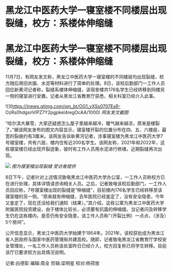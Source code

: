 # 黑龙江中医药大学一寝室楼不同楼层出现裂缝，校方：系楼体伸缩缝

# 黑龙江中医药大学一寝室楼不同楼层出现裂缝，校方：系楼体伸缩缝

11月7日，有网友发文称，黑龙江中医药大学一寝室楼的不同楼层均出现裂缝，校方随后用旧衣服、水泥等材料进行了简单的处理。8日，该校后勤部门一工作人员回应新黄河记者称，裂缝系楼体伸缩缝，该宿舍楼共176名学生已经转移到同楼另一侧的寝室进行安置。记者从黑龙江省教育厅获悉，相关科室已经介入此事。

![](https://inews.gtimg.com/om_bt/OG1_yXSs0707EsR-
OzRs0hdgsnVlPZ7Y2pgpkel4regOcAA/1000) _网友发文截图_

“哈尔滨大暴雪，大家还疑惑怎么屋子里越来越冷，暖气越来越凉，原来是楼裂了。”据该网友发布的图文内容显示，寝室楼开裂的位置分布在四、五、六楼层，最宽的裂痕约有3厘米。该网友告诉新黄河记者，涉事寝室楼为黑龙江中医药大学7号寝室楼，共有六层，楼内住有近200名学生。该网友称，2021年和2022年，这栋寝室楼已经出现开裂迹象，彼时有工作人员用水泥进行修缮。近期裂缝再次出现。

![](https://inews.gtimg.com/om_bt/OuCNTQ2ssfAvU1AyQfrJjfsp_D6sIZ7gxdwwYiSN9pUWIAA/1000)
_图为寝室楼出现裂缝 受访者提供_

8日下午，记者针对上述情况致电黑龙江中医药大学办公室，一工作人员称校方已在进行处理，具体详情请咨询相关人员。之后，记者致电该校后勤部门，一工作人员回应称，7号寝室楼出现的裂缝是“伸缩缝”，目前楼内176名学生已经转移至该寝室楼的另一侧。“原来就有伸缩缝，去年医院已经鉴定了，没有安全隐患，今年又鉴定了，现在还没给我们通知（结果）。”其介绍，这栋公寓为黑龙江中医药大学附属医院投资建设，由于楼体比较长，必须要有抗震的伸缩缝。当记者问及转移学生仍在这栋楼内，是否仍有安全隐患，该工作人员称“（开裂比例）一点点，（涉及）5个房间”。

公开信息显示，黑龙江中医药大学始建于1954年。2021年，该校获批成为黑龙江省人民政府与国家中医药管理局共建高校。随即，记者致电黑龙江省教育厅学校安全管理处，一名工作人员称该处室昨日已经介入，校方回复称已将学生转移。目前该厅已要求校方出具情况说明。

记者:白德彰 编辑:周全 剪辑:梁明星 校对:杨荷放


